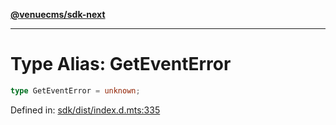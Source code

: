 [**@venuecms/sdk-next**](../Index.md)

***

# Type Alias: GetEventError

```ts
type GetEventError = unknown;
```

Defined in: [sdk/dist/index.d.mts:335](https://github.com/venuecms/sdk/blob/bc8b8c4174423a3d8d92fe0cce4d46883acf7584/packages/sdk/dist/index.d.mts#L335)
